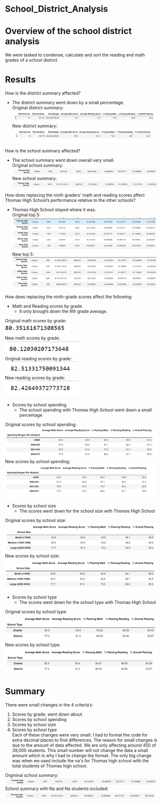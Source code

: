 # School_District_Analysis
# Overview of the school district analysis
We were tasked to condense, calculate and sort the reading and math grades of a school district. 
# Results
How is the district summary affected?
-	The district summary went down by a small percentage. <br/>
Original district summary: <br/>
![districtsummary](Resources/districtsummary.png)<br/>
New district summary: <br/>
![newdistrictsummary](Resources/newdistrictsummary.png)<br/>

How is the school summary affected?
-	The school summary went down overall very small. <br/>
Original school summary: <br/>
![summaryorig](Resources/summaryorig.png)<br/>
New school summary: <br/>
![summarytentwe](Resources/summarytentwe.png)<br/>

How does replacing the ninth graders’ math and reading scores affect Thomas High School’s performance relative to the other schools?
-	Thomas High School stayed where it was. <br/>
Original top 5: <br/>
![origtop5](Resources/origtop5.png)<br/>
New top 5: <br/>
![newtop5](Resources/newtop5.png)<br/>

How does replacing the ninth-grade scores affect the following:
- Math and Reading scores by grade
   - It only brought down the 9th grade average.<br/>
   
Original math scores by grade: <br/>
![mathgradeavg](Resources/mathgradeavg.png)<br/>
New math scores by grade: <br/>
![mathgradeavgna](Resources/mathgradeavgna.png)<br/>
Original reading scores by grade: <br/>
![readinggradeavg](Resources/readinggradeavg.png)<br/>
New reading scores by grade: <br/>
![readinggradeavgna](Resources/readinggradeavgna.png)

- Scores by school spending
   -	The school spending with Thomas High School went down a small percentage <br/>
   
Original scores by school spending: <br/>
![schoolspending](Resources/schoolspending.png)<br/>
New scores by school spending: <br/>
![schoolspendingna](Resources/schoolspendingna.png)

- Scores by school size
  -	The scores went down for the school size with Thomas High School <br/>
  
Original scores by school size: <br/>
![schoolsize](Resources/schoolsize.png)<br/>
New scores by school size: <br/>
![schoolsizena](Resources/schoolsizena.png)<br/>
- Scores by school type
  -	The scores went down for the school type with Thomas High School <br/>
  
Original scores by school type: <br/>
![schooltype](Resources/schooltype.png)<br/>
New scores by school type: <br/>
![schooltypena](Resources/schooltypena.png)<br/>


# Summary
There were small changes in the 4 criteria’s:
1.	Scores by grade; went down about 
2.	Scores by school spending
3.	Scores by school size
4.	Scores by school type <br/>
Each of these changes were very small. I had to format the code for extra decimal places to find differences. The reason for small changes is due to the amount of data affected. We are only affecting around 450 of 39,000 students. This small number will not change the data a small amount which is why I had to change the format. The only big change was when we used include the na's for Thomas high school with the total students of Thomas high school.

Orgininal school summary: <br/>
![summaryorig](Resources/summaryorig.png)<br/>
School summary with Na and Na students included: <br/>
![summarywithna](Resources/summarywithna.png)<br/>
